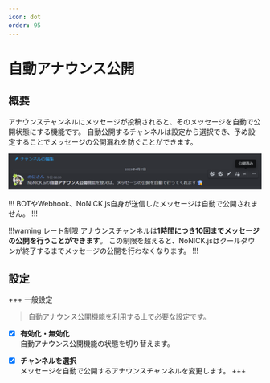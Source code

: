 ```yaml
---
icon: dot
order: 95
---
```


# 自動アナウンス公開
## 概要
アナウンスチャンネルにメッセージが投稿されると、そのメッセージを自動で公開状態にする機能です。
自動公開するチャンネルは設定から選択でき、予め設定することでメッセージの公開漏れを防ぐことができます。

![](/static/features/auto-public/1.png)

!!!
BOTやWebhook、NoNICK.js自身が送信したメッセージは自動で公開されません。
!!!

!!!warning レート制限
アナウンスチャンネルは**1時間につき10回までメッセージの公開を行うことができます**。
この制限を超えると、NoNICK.jsはクールダウンが終了するまでメッセージの公開を行わなくなります。
!!!

## 設定
+++ 一般設定
> 自動アナウンス公開機能を利用する上で必要な設定です。

- [x] **有効化・無効化**  
自動アナウンス公開機能の状態を切り替えます。

- [x] **チャンネルを選択**  
メッセージを自動で公開するアナウンスチャンネルを変更します。
+++